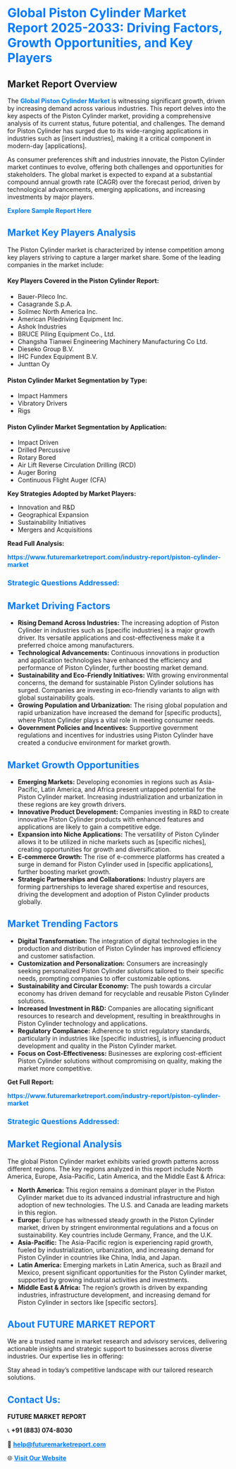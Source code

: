 <h1 style="color: #007BFF;">Global Piston Cylinder Market Report 2025-2033: Driving Factors, Growth Opportunities, and Key Players</h1>

<section id="overview">
<h2>Market Report Overview</h2>
<p>The <a href="https://www.futuremarketreport.com/industry-report/piston-cylinder-market" style="color: #007BFF; text-decoration: none;"><strong>Global Piston Cylinder Market</strong></a> is witnessing significant growth, driven by increasing demand across various industries. This report delves into the key aspects of the Piston Cylinder market, providing a comprehensive analysis of its current status, future potential, and challenges. The demand for Piston Cylinder has surged due to its wide-ranging applications in industries such as [insert industries], making it a critical component in modern-day [applications].</p>
<p>As consumer preferences shift and industries innovate, the Piston Cylinder market continues to evolve, offering both challenges and opportunities for stakeholders. The global market is expected to expand at a substantial compound annual growth rate (CAGR) over the forecast period, driven by technological advancements, emerging applications, and increasing investments by major players.</p>
</section>

<section id="overview">
<p><a href="https://www.futuremarketreport.com/request-sample/reportId=35403" style="color: #007BFF; text-decoration: none;"><strong>Explore Sample Report Here</strong></a></p>
</section>

<section id="key-players">
<h2 style="color: #007BFF;">Market Key Players Analysis</h2>
<p>The Piston Cylinder market is characterized by intense competition among key players striving to capture a larger market share. Some of the leading companies in the market include:</p>
<h4>Key Players Covered in the Piston Cylinder Report:</h4>
<ul><li>Bauer-Pileco Inc.</li><li>Casagrande S.p.A.</li><li>Soilmec North America Inc.</li><li>American Piledriving Equipment Inc.</li><li>Ashok Industries</li><li>BRUCE Piling Equipment Co., Ltd.</li><li>Changsha Tianwei Engineering Machinery Manufacturing Co Ltd.</li><li>Dieseko Group B.V.</li><li>IHC Fundex Equipment B.V.</li><li>Junttan Oy</li></ul>
<h4>Piston Cylinder Market Segmentation by Type:</h4>
<ul><li>Impact Hammers</li><li>Vibratory Drivers</li><li>Rigs</li></ul>

<h4>Piston Cylinder Market Segmentation by Application:</h4>
<ul><li>Impact Driven</li><li>Drilled Percussive</li><li>Rotary Bored</li><li>Air Lift Reverse Circulation Drilling (RCD)</li><li>Auger Boring</li><li>Continuous Flight Auger (CFA)</li></ul>
<p><strong>Key Strategies Adopted by Market Players:</strong></p>
<ul>
<li>Innovation and R&D</li>
<li>Geographical Expansion</li>
<li>Sustainability Initiatives</li>
<li>Mergers and Acquisitions</li>
</ul>
</section>

<section>
<p><strong>Read Full Analysis: </strong></p><a href="https://www.futuremarketreport.com/industry-report/piston-cylinder-market" style="color: #007BFF; text-decoration: none;"><strong>https://www.futuremarketreport.com/industry-report/piston-cylinder-market</strong></a>
<h3 style="color: #007BFF;">Strategic Questions Addressed:</h3>
</section>

<section id="driving-factors">
<h2 style="color: #007BFF;">Market Driving Factors</h2>
<ul>
<li><strong>Rising Demand Across Industries:</strong> The increasing adoption of Piston Cylinder in industries such as [specific industries] is a major growth driver. Its versatile applications and cost-effectiveness make it a preferred choice among manufacturers.</li>
<li><strong>Technological Advancements:</strong> Continuous innovations in production and application technologies have enhanced the efficiency and performance of Piston Cylinder, further boosting market demand.</li>
<li><strong>Sustainability and Eco-Friendly Initiatives:</strong> With growing environmental concerns, the demand for sustainable Piston Cylinder solutions has surged. Companies are investing in eco-friendly variants to align with global sustainability goals.</li>
<li><strong>Growing Population and Urbanization:</strong> The rising global population and rapid urbanization have increased the demand for [specific products], where Piston Cylinder plays a vital role in meeting consumer needs.</li>
<li><strong>Government Policies and Incentives:</strong> Supportive government regulations and incentives for industries using Piston Cylinder have created a conducive environment for market growth.</li>
</ul>
</section>

<section id="growth-opportunities">
<h2 style="color: #007BFF;">Market Growth Opportunities</h2>
<ul>
<li><strong>Emerging Markets:</strong> Developing economies in regions such as Asia-Pacific, Latin America, and Africa present untapped potential for the Piston Cylinder market. Increasing industrialization and urbanization in these regions are key growth drivers.</li>
<li><strong>Innovative Product Development:</strong> Companies investing in R&D to create innovative Piston Cylinder products with enhanced features and applications are likely to gain a competitive edge.</li>
<li><strong>Expansion into Niche Applications:</strong> The versatility of Piston Cylinder allows it to be utilized in niche markets such as [specific niches], creating opportunities for growth and diversification.</li>
<li><strong>E-commerce Growth:</strong> The rise of e-commerce platforms has created a surge in demand for Piston Cylinder used in [specific applications], further boosting market growth.</li>
<li><strong>Strategic Partnerships and Collaborations:</strong> Industry players are forming partnerships to leverage shared expertise and resources, driving the development and adoption of Piston Cylinder products globally.</li>
</ul>
</section>

<section id="trending-factors">
<h2 style="color: #007BFF;">Market Trending Factors</h2>
<ul>
<li><strong>Digital Transformation:</strong> The integration of digital technologies in the production and distribution of Piston Cylinder has improved efficiency and customer satisfaction.</li>
<li><strong>Customization and Personalization:</strong> Consumers are increasingly seeking personalized Piston Cylinder solutions tailored to their specific needs, prompting companies to offer customizable options.</li>
<li><strong>Sustainability and Circular Economy:</strong> The push towards a circular economy has driven demand for recyclable and reusable Piston Cylinder solutions.</li>
<li><strong>Increased Investment in R&D:</strong> Companies are allocating significant resources to research and development, resulting in breakthroughs in Piston Cylinder technology and applications.</li>
<li><strong>Regulatory Compliance:</strong> Adherence to strict regulatory standards, particularly in industries like [specific industries], is influencing product development and quality in the Piston Cylinder market.</li>
<li><strong>Focus on Cost-Effectiveness:</strong> Businesses are exploring cost-efficient Piston Cylinder solutions without compromising on quality, making the market more competitive.</li>
</ul>
</section>

<section>
<p><strong>Get Full Report: </strong></p><a href="https://www.futuremarketreport.com/industry-report/piston-cylinder-market" style="color: #007BFF; text-decoration: none;"><strong>https://www.futuremarketreport.com/industry-report/piston-cylinder-market</strong></a>
<h3 style="color: #007BFF;">Strategic Questions Addressed:</h3>
</section>


<section id="regional-analysis">
<h2 style="color: #007BFF;">Market Regional Analysis</h2>
<p>The global Piston Cylinder market exhibits varied growth patterns across different regions. The key regions analyzed in this report include North America, Europe, Asia-Pacific, Latin America, and the Middle East & Africa:</p>
<ul>
<li><strong>North America:</strong> This region remains a dominant player in the Piston Cylinder market due to its advanced industrial infrastructure and high adoption of new technologies. The U.S. and Canada are leading markets in this region.</li>
<li><strong>Europe:</strong> Europe has witnessed steady growth in the Piston Cylinder market, driven by stringent environmental regulations and a focus on sustainability. Key countries include Germany, France, and the U.K.</li>
<li><strong>Asia-Pacific:</strong> The Asia-Pacific region is experiencing rapid growth, fueled by industrialization, urbanization, and increasing demand for Piston Cylinder in countries like China, India, and Japan.</li>
<li><strong>Latin America:</strong> Emerging markets in Latin America, such as Brazil and Mexico, present significant opportunities for the Piston Cylinder market, supported by growing industrial activities and investments.</li>
<li><strong>Middle East & Africa:</strong> The region’s growth is driven by expanding industries, infrastructure development, and increasing demand for Piston Cylinder in sectors like [specific sectors].</li>
</ul>
</section>

<footer>
<h2 style="color: #007BFF;">About FUTURE MARKET REPORT</h2>
<p>We are a trusted name in market research and advisory services, delivering actionable insights and strategic support to businesses across diverse industries. Our expertise lies in offering:</p>

<p>Stay ahead in today’s competitive landscape with our tailored research solutions.</p>

<h2 style="color: #007BFF;">Contact Us:</h2>
<p><strong>FUTURE MARKET REPORT</strong></p>
<p>📞 <strong>+91 (883) 074-8030</strong></p>
<p>📧 <strong><a href="mailto:help@futuremarketreport.com" style="color: #007BFF;">help@futuremarketreport.com</a></strong></p>
<p>🌐 <strong><a href="https://www.futuremarketreport.com/" style="color: #007BFF;">Visit Our Website</a></strong></p>
</footer>